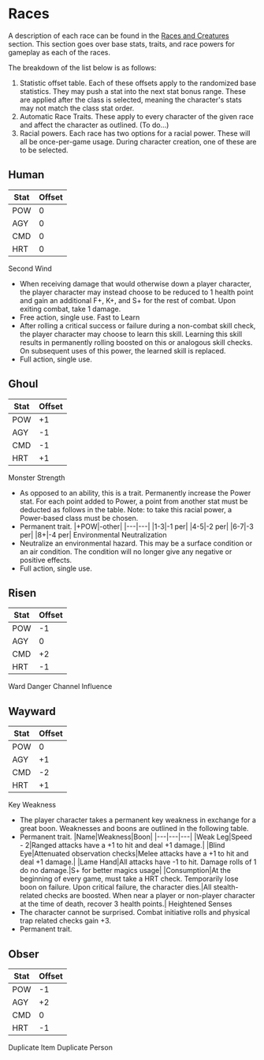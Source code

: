 # Races
A description of each race can be found in the [Races and Creatures](2b_races-and-creatures.md) section. This section goes over base stats, traits, and race powers for gameplay as each of the races.

The breakdown of the list below is as follows:
1. Statistic offset table. Each of these offsets apply to the randomized base statistics. They may push a stat into the next stat bonus range. These are applied after the class is selected, meaning the character's stats may not match the class stat order.
2. Automatic Race Traits. These apply to every character of the given race and affect the character as outlined. (To do...)
3. Racial powers. Each race has two options for a racial power. These will all be once-per-game usage. During character creation, one of these are to be selected.

## Human
|Stat|Offset|
|---|---|
|POW|0|
|AGY|0|
|CMD|0|
|HRT|0|

Second Wind
- When receiving damage that would otherwise down a player character, the player character may instead choose to be reduced to 1 health point and gain an additional F+, K+, and S+ for the rest of combat. Upon exiting combat, take 1 damage.
- Free action, single use.
Fast to Learn
- After rolling a critical success or failure during a non-combat skill check, the player character may choose to learn this skill. Learning this skill results in permanently rolling boosted on this or analogous skill checks. On subsequent uses of this power, the learned skill is replaced.
- Full action, single use.

## Ghoul
|Stat|Offset|
|---|---|
|POW|+1|
|AGY|-1|
|CMD|-1|
|HRT|+1|

Monster Strength
- As opposed to an ability, this is a trait. Permanently increase the Power stat. For each point added to Power, a point from another stat must be deducted as follows in the table. Note: to take this racial power, a Power-based class must be chosen.
- Permanent trait.
|+POW|-other|
|---|---|
|1-3|-1 per|
|4-5|-2 per|
|6-7|-3 per|
|8+|-4 per|
Environmental Neutralization
- Neutralize an environmental hazard. This may be a surface condition or an air condition. The condition will no longer give any negative or positive effects.
- Full action, single use.

## Risen
|Stat|Offset|
|---|---|
|POW|-1|
|AGY|0|
|CMD|+2|
|HRT|-1|

Ward Danger
Channel Influence

## Wayward
|Stat|Offset|
|---|---|
|POW|0|
|AGY|+1|
|CMD|-2|
|HRT|+1|

Key Weakness
- The player character takes a permanent key weakness in exchange for a great boon. Weaknesses and boons are outlined in the following table.
- Permanent trait.
|Name|Weakness|Boon|
|---|---|---|
|Weak Leg|Speed - 2|Ranged attacks have a +1 to hit and deal +1 damage.|
|Blind Eye|Attenuated observation checks|Melee attacks have a +1 to hit and deal +1 damage.|
|Lame Hand|All attacks have -1 to hit. Damage rolls of 1 do no damage.|S+ for better magics usage|
|Consumption|At the beginning of every game, must take a HRT check. Temporarily lose boon on failure. Upon critical failure, the character dies.|All stealth-related checks are boosted. When near a player or non-player character at the time of death, recover 3 health points.|
Heightened Senses
- The character cannot be surprised. Combat initiative rolls and physical trap related checks gain +3.
- Permanent trait.

## Obser
|Stat|Offset|
|---|---|
|POW|-1|
|AGY|+2|
|CMD|0|
|HRT|-1|

Duplicate Item
Duplicate Person
